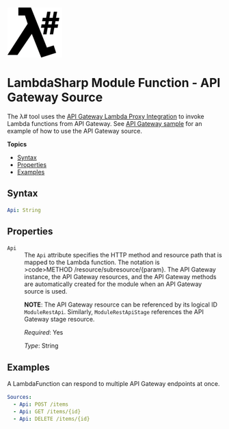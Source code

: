 ![λ#](LambdaSharp_v2_small.png)

# LambdaSharp Module Function - API Gateway Source

The λ# tool uses the <a href="https://docs.aws.amazon.com/apigateway/latest/developerguide/set-up-lambda-proxy-integrations.html#api-gateway-create-api-as-simple-proxy">API Gateway Lambda Proxy Integration</a> to invoke Lambda functions from API Gateway. See [API Gateway sample](../Samples/ApiSample/) for an example of how to use the API Gateway source.

__Topics__
* [Syntax](#syntax)
* [Properties](#properties)
* [Examples](#examples)

## Syntax

```yaml
Api: String
```

## Properties
<dl>
<dt><code>Api</code></dt>
<dd>
The <code>Api</code> attribute specifies the HTTP method and resource path that is mapped to the Lambda function. The notation is <span style="white-space: nowrap">>code>METHOD /resource/subresource/{param}</code></span>. The API Gateway instance, the API Gateway resources, and the API Gateway methods are automatically created for the module when an API Gateway source is used.

<b>NOTE</b>: The API Gateway resource can be referenced by its logical ID `ModuleRestApi`. Similarly, `ModuleRestApiStage` references the API Gateway stage resource.

<i>Required</i>: Yes

<i>Type</i>: String
</dd>
</dl>

## Examples

A LambdaFunction can respond to multiple API Gateway endpoints at once.

```yaml
Sources:
  - Api: POST /items
  - Api: GET /items/{id}
  - Api: DELETE /items/{id}
```
